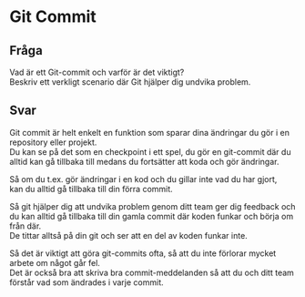 # Git Commit

## Fråga
Vad är ett Git-commit och varför är det viktigt?  
Beskriv ett verkligt scenario där Git hjälper dig undvika problem.

## Svar
Git commit är helt enkelt en funktion som sparar dina ändringar du gör i en repository eller projekt.  
Du kan se på det som en checkpoint i ett spel, du gör en git-commit där du alltid kan gå tillbaka till medans du fortsätter att koda och gör ändringar.  

Så om du t.ex. gör ändringar i en kod och du gillar inte vad du har gjort,  
kan du alltid gå tillbaka till din förra commit.  

Så git hjälper dig att undvika problem genom ditt team ger dig feedback och du kan alltid gå tillbaka till din gamla commit 
där koden funkar och börja om från där.  
De tittar alltså på din git och ser att en del av koden funkar inte.

Så det är viktigt att göra git-commits ofta, så att du inte förlorar mycket arbete om något går fel.  
Det är också bra att skriva bra commit-meddelanden så att du och ditt team förstår vad som ändrades i varje commit.
